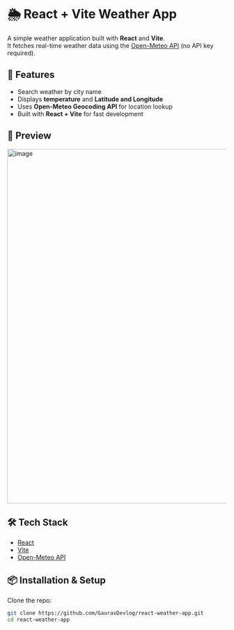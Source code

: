 # 🌦️ React + Vite Weather App

A simple weather application built with **React** and **Vite**.  
It fetches real-time weather data using the [Open-Meteo API](https://open-meteo.com/) (no API key required).  

## 🚀 Features
- Search weather by city name  
- Displays **temperature** and **Latitude and Longitude**  
- Uses **Open-Meteo Geocoding API** for location lookup  
- Built with **React + Vite** for fast development  

## 📸 Preview
<img width="1599" height="815" alt="image" src="https://github.com/user-attachments/assets/8b800747-9150-4f6a-9c26-783b27130152" />


## 🛠️ Tech Stack
- [React](https://react.dev/)  
- [Vite](https://vitejs.dev/)  
- [Open-Meteo API](https://open-meteo.com/)  

## 📦 Installation & Setup

Clone the repo:
```bash
git clone https://github.com/GauravDevlog/react-weather-app.git
cd react-weather-app

